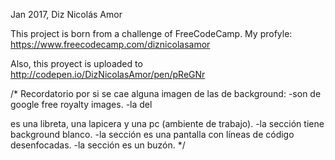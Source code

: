 Jan 2017, Diz Nicolás Amor


This project is born from a challenge of FreeCodeCamp. 
My profyle: https://www.freecodecamp.com/diznicolasamor 

Also, this proyect is uploaded to http://codepen.io/DizNicolasAmor/pen/pReGNr

/*
Recordatorio por si se cae alguna imagen de las de background: 
-son de google free royalty images. 
-la del <main> es una libreta, una lapicera y una pc (ambiente de trabajo). 
-la sección <about> tiene background blanco. 
-la sección <portfolio> es una pantalla con líneas de código desenfocadas. 
-la sección <contact> es un buzón. 
*/
